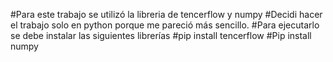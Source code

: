 #Para este trabajo se utilizó la libreria de tencerflow y numpy
#Decidi hacer el trabajo solo en python porque me pareció más sencillo.
#Para ejecutarlo se debe instalar las siguientes librerías
#pip install tencerflow
#Pip install numpy
